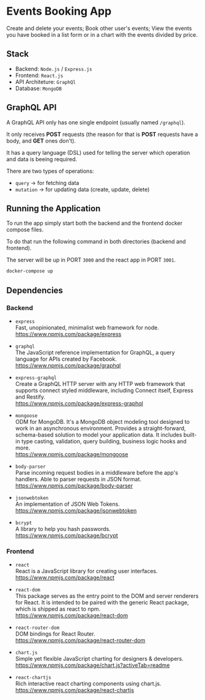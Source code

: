 # Events Booking App

Create and delete your events;
Book other user's events;
View the events you have booked in a list form or in a chart with the events divided by price.

## Stack

- Backend: `Node.js` / `Express.js`
- Frontend: `React.js`
- API Architeture: `GraphQl`
- Database: `MongoDB`

## GraphQL API

A GraphQL API only has one single endpoint (usually named `/graphql`).

It only receives **POST** requests (the reason for that is **POST** requests have a body, and **GET** ones don't).

It has a query language (DSL) used for telling the server which operation and data is beeing required.

There are two types of operations:

- `query` -> for fetching data
- `mutation` -> for updating data (create, update, delete)

## Running the Application

To run the app simply start both the backend and the frontend docker compose files.

To do that run the following command in both directories (backend and frontend).

The server will be up in PORT `3000` and the react app in PORT `3001`.

```sh
docker-compose up
```

## Dependencies

### Backend

- `express`</br>
  Fast, unopinionated, minimalist web framework for node.</br>
  https://www.npmjs.com/package/express

- `graphql`</br>
  The JavaScript reference implementation for GraphQL, a query language for APIs created by Facebook.</br>
  https://www.npmjs.com/package/graphql

- `express-graphql`</br>
  Create a GraphQL HTTP server with any HTTP web framework that supports connect styled middleware, including Connect itself, Express and Restify.</br>
  https://www.npmjs.com/package/express-graphql

- `mongoose`</br>
  ODM for MongoDB. It's a MongoDB object modeling tool designed to work in an asynchronous environment. Provides a straight-forward, schema-based solution to model your application data. It includes built-in type casting, validation, query building, business logic hooks and more.</br>
  https://www.npmjs.com/package/mongoose

- `body-parser`</br>
  Parse incoming request bodies in a middleware before the app's handlers. Able to parser requests in JSON format.</br>
  https://www.npmjs.com/package/body-parser

- `jsonwebtoken`</br>
  An implementation of JSON Web Tokens.</br>
  https://www.npmjs.com/package/jsonwebtoken

- `bcrypt`</br>
  A library to help you hash passwords.</br>
  https://www.npmjs.com/package/bcrypt

### Frontend

- `react`</br>
  React is a JavaScript library for creating user interfaces.</br>
  https://www.npmjs.com/package/react

- `react-dom`</br>
  This package serves as the entry point to the DOM and server renderers for React. It is intended to be paired with the generic React package, which is shipped as react to npm.</br>
  https://www.npmjs.com/package/react-dom

- `react-router-dom`</br>
  DOM bindings for React Router.</br>
  https://www.npmjs.com/package/react-router-dom

- `chart.js`</br>
  Simple yet flexible JavaScript charting for designers & developers.</br>
  https://www.npmjs.com/package/chart.js?activeTab=readme

- `react-chartjs`</br>
  Rich interactive react charting components using chart.js.</br>
  https://www.npmjs.com/package/react-chartjs
